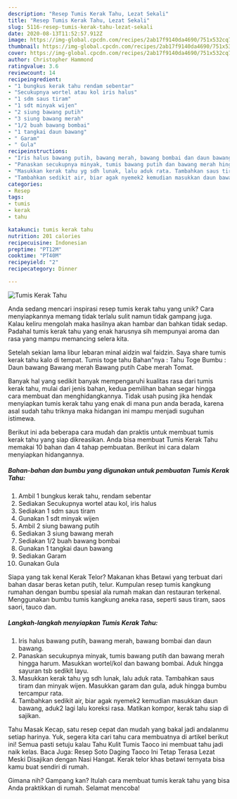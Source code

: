 ```yaml
---
description: "Resep Tumis Kerak Tahu, Lezat Sekali"
title: "Resep Tumis Kerak Tahu, Lezat Sekali"
slug: 5116-resep-tumis-kerak-tahu-lezat-sekali
date: 2020-08-13T11:52:57.912Z
image: https://img-global.cpcdn.com/recipes/2ab17f9140da4690/751x532cq70/tumis-kerak-tahu-foto-resep-utama.jpg
thumbnail: https://img-global.cpcdn.com/recipes/2ab17f9140da4690/751x532cq70/tumis-kerak-tahu-foto-resep-utama.jpg
cover: https://img-global.cpcdn.com/recipes/2ab17f9140da4690/751x532cq70/tumis-kerak-tahu-foto-resep-utama.jpg
author: Christopher Hammond
ratingvalue: 3.6
reviewcount: 14
recipeingredient:
- "1 bungkus kerak tahu rendam sebentar"
- "Secukupnya wortel atau kol iris halus"
- "1 sdm saus tiram"
- "1 sdt minyak wijen"
- "2 siung bawang putih"
- "3 siung bawang merah"
- "1/2 buah bawang bombai"
- "1 tangkai daun bawang"
- " Garam"
- " Gula"
recipeinstructions:
- "Iris halus bawang putih, bawang merah, bawang bombai dan daun bawang."
- "Panaskan secukupnya minyak, tumis bawang putih dan bawang merah hingga harum. Masukkan wortel/kol dan bawang bombai. Aduk hingga sayuran tsb sedikit layu."
- "Masukkan kerak tahu yg sdh lunak, lalu aduk rata. Tambahkan saus tiram dan minyak wijen. Masukkan garam dan gula, aduk hingga bumbu tercampur rata."
- "Tambahkan sedikit air, biar agak nyemek2 kemudian masukkan daun bawang, aduk2 lagi lalu koreksi rasa. Matikan kompor, kerak tahu siap di sajikan."
categories:
- Resep
tags:
- tumis
- kerak
- tahu

katakunci: tumis kerak tahu 
nutrition: 201 calories
recipecuisine: Indonesian
preptime: "PT12M"
cooktime: "PT40M"
recipeyield: "2"
recipecategory: Dinner

---
```



![Tumis Kerak Tahu](https://img-global.cpcdn.com/recipes/2ab17f9140da4690/751x532cq70/tumis-kerak-tahu-foto-resep-utama.jpg)

Anda sedang mencari inspirasi resep tumis kerak tahu yang unik? Cara menyiapkannya memang tidak terlalu sulit namun tidak gampang juga. Kalau keliru mengolah maka hasilnya akan hambar dan bahkan tidak sedap. Padahal tumis kerak tahu yang enak harusnya sih mempunyai aroma dan rasa yang mampu memancing selera kita.

Setelah sekian lama libur lebaran minal aidzin wal faidzin. Saya share tumis kerak tahu kalo di tempat. Tumis toge tahu Bahan&#34;nya : Tahu Toge Bumbu : Daun bawang Bawang merah Bawang putih Cabe merah Tomat.

Banyak hal yang sedikit banyak mempengaruhi kualitas rasa dari tumis kerak tahu, mulai dari jenis bahan, kedua pemilihan bahan segar hingga cara membuat dan menghidangkannya. Tidak usah pusing jika hendak menyiapkan tumis kerak tahu yang enak di mana pun anda berada, karena asal sudah tahu triknya maka hidangan ini mampu menjadi suguhan istimewa.


Berikut ini ada beberapa cara mudah dan praktis untuk membuat tumis kerak tahu yang siap dikreasikan. Anda bisa membuat Tumis Kerak Tahu memakai 10 bahan dan 4 tahap pembuatan. Berikut ini cara dalam menyiapkan hidangannya.

<!--inarticleads1-->

##### Bahan-bahan dan bumbu yang digunakan untuk pembuatan Tumis Kerak Tahu:

1. Ambil 1 bungkus kerak tahu, rendam sebentar
1. Sediakan Secukupnya wortel atau kol, iris halus
1. Sediakan 1 sdm saus tiram
1. Gunakan 1 sdt minyak wijen
1. Ambil 2 siung bawang putih
1. Sediakan 3 siung bawang merah
1. Sediakan 1/2 buah bawang bombai
1. Gunakan 1 tangkai daun bawang
1. Sediakan  Garam
1. Gunakan  Gula


Siapa yang tak kenal Kerak Telor? Makanan khas Betawi yang terbuat dari bahan dasar beras ketan putih, telur. Kumpulan resep tumis kangkung rumahan dengan bumbu spesial ala rumah makan dan restauran terkenal. Menggunakan bumbu tumis kangkung aneka rasa, seperti saus tiram, saos saori, tauco dan. 

<!--inarticleads2-->

##### Langkah-langkah menyiapkan Tumis Kerak Tahu:

1. Iris halus bawang putih, bawang merah, bawang bombai dan daun bawang.
1. Panaskan secukupnya minyak, tumis bawang putih dan bawang merah hingga harum. Masukkan wortel/kol dan bawang bombai. Aduk hingga sayuran tsb sedikit layu.
1. Masukkan kerak tahu yg sdh lunak, lalu aduk rata. Tambahkan saus tiram dan minyak wijen. Masukkan garam dan gula, aduk hingga bumbu tercampur rata.
1. Tambahkan sedikit air, biar agak nyemek2 kemudian masukkan daun bawang, aduk2 lagi lalu koreksi rasa. Matikan kompor, kerak tahu siap di sajikan.


Tahu Masak Kecap, satu resep cepat dan mudah yang bakal jadi andalanmu setiap harinya. Yuk, segera kita cari tahu cara membuatnya di artikel berikut ini! Semua pasti setuju kalau Tahu Kulit Tumis Taoco ini membuat tahu jadi naik kelas. Baca Juga: Resep Soto Daging Taoco Ini Tetap Terasa Lezat Meski Disajikan dengan Nasi Hangat. Kerak telor khas betawi ternyata bisa kamu buat sendiri di rumah. 

Gimana nih? Gampang kan? Itulah cara membuat tumis kerak tahu yang bisa Anda praktikkan di rumah. Selamat mencoba!

